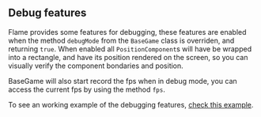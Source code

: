## Debug features

Flame provides some features for debugging, these features are enabled when the method `debugMode` from the `BaseGame` class is overriden, and returning `true`. When enabled all `PositionComponent`s will have be wrapped into a rectangle, and have its position rendered on the screen, so you can visually verify the component bondaries and position.

BaseGame will also start record the fps when in debug mode, you can access the current fps by using the method `fps`.

To see an working example of the debugging features, [check this example](/doc/examples/debug).
